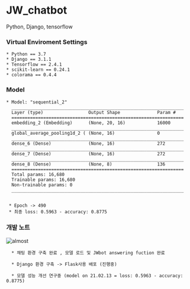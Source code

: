 # JW_chatbot
Python, Django, tensorflow
### Virtual Enviroment Settings
    * Python == 3.7
    * Django == 3.1.1
    * Tensorflow == 2.4.1
    * scikit-learn == 0.24.1
    * colorama == 0.4.4
      



### Model
    * Model: "sequential_2"
      _________________________________________________________________
      Layer (type)                 Output Shape              Param #   
      =================================================================
      embedding_2 (Embedding)      (None, 20, 16)            16000     
      _________________________________________________________________
      global_average_pooling1d_2 ( (None, 16)                0         
      _________________________________________________________________
      dense_6 (Dense)              (None, 16)                272       
      _________________________________________________________________
      dense_7 (Dense)              (None, 16)                272       
      _________________________________________________________________
      dense_8 (Dense)              (None, 8)                 136       
      =================================================================
      Total params: 16,680
      Trainable params: 16,680
      Non-trainable params: 0
      _________________________________________________________________
      
      
     * Epoch -> 490
     * 최종 loss: 0.5963 - accuracy: 0.8775
     
### 개발 노트
![almost](https://user-images.githubusercontent.com/55820321/107842409-4ae03980-6e06-11eb-9fc7-bc583a1df934.JPG)

      * 채팅 환경 구축 완료 , 모델 로드 및 JWbot answering fuction 완료

      * Django 환경 구축 -> Flask사용 배포 (진행중)
      
      * 모델 성능 개선 연구중 (model on 21.02.13 = loss: 0.5963 - accuracy: 0.8775)
  
